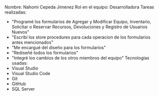 Nombre: Nahomi Cepeda Jimenez
Rol en el equipo: Desarrolladora 
Tareas realizadas: 
- "Programé los formularios de Agregar y Modificar Equipo, Inventario, Solicitar o Reservar Recursos, Devoluciones y Registro de Usuarios Nuevos" 
- "Escribí los store procedures para cada operacion de los formularios antes mencionados"
- "Me encargué del diseño para los formularios"
- "Rediseñé todos los formularios"
- "Integré los cambios de los otros miembros del equipo"
Tecnologías usadas:  
- Visual Studio
- Visual Studio Code
- Git
- GitHub
- SQL Server
